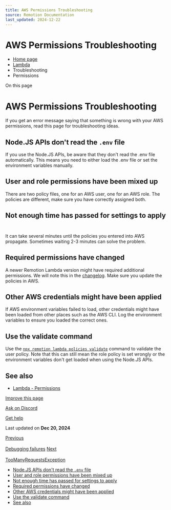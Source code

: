 ```yaml
---
title: AWS Permissions Troubleshooting
source: Remotion Documentation
last_updated: 2024-12-22
---
```


# AWS Permissions Troubleshooting

- [Home page](/)
- [Lambda](/docs/lambda)
- Troubleshooting
- Permissions

On this page

# AWS Permissions Troubleshooting

If you get an error message saying that something is wrong with your AWS permissions, read this page for troubleshooting ideas.

## Node.JS APIs don't read the `.env` file [​](\#nodejs-apis-dont-read-the-env-file "Direct link to nodejs-apis-dont-read-the-env-file")

If you use the Node.JS APIs, be aware that they don't read the .env file automatically. This means you need to either load the .env file or set the environment variables manually.

## User and role permissions have been mixed up [​](\#user-and-role-permissions-have-been-mixed-up "Direct link to User and role permissions have been mixed up")

There are two policy files, one for an AWS user, one for an AWS role. The policies are different, make sure you have correctly assigned both.

## Not enough time has passed for settings to apply [​](\#not-enough-time-has-passed-for-settings-to-apply "Direct link to Not enough time has passed for settings to apply")

It can take several minutes until the policies you entered into AWS propagate. Sometimes waiting 2-3 minutes can solve the problem.

## Required permissions have changed [​](\#required-permissions-have-changed "Direct link to Required permissions have changed")

A newer Remotion Lambda version might have required additional permissions. We will note this in the [changelog](https://github.com/remotion-dev/remotion/releases). Make sure you update the policies in AWS.

## Other AWS credentials might have been applied [​](\#other-aws-credentials-might-have-been-applied "Direct link to Other AWS credentials might have been applied")

If AWS environment variables failed to load, other credentials might have been loaded from other places such as the AWS CLI. Log the environment variables to ensure you loaded the correct ones.

## Use the validate command [​](\#use-the-validate-command "Direct link to Use the validate command")

Use the [`npx remotion lambda policies validate`](/docs/lambda/cli/policies) command to validate the user policy. Note that this can still mean the role policy is set wrongly or the environment variables don't get loaded when using the Node.JS APIs.

## See also [​](\#see-also "Direct link to See also")

- [Lambda - Permissions](/docs/lambda/permissions)

[Improve this page](https://github.com/remotion-dev/remotion/edit/main/packages/docs/docs/lambda/troubleshooting/permissions.mdx)

[Ask on Discord](https://remotion.dev/discord)

[Get help](/docs/get-help)

Last updated on **Dec 20, 2024**

[Previous\
\
Debugging failures](/docs/lambda/troubleshooting/debug) [Next\
\
TooManyRequestsException](/docs/lambda/troubleshooting/rate-limit)

- [Node.JS APIs don't read the `.env` file](#nodejs-apis-dont-read-the-env-file)
- [User and role permissions have been mixed up](#user-and-role-permissions-have-been-mixed-up)
- [Not enough time has passed for settings to apply](#not-enough-time-has-passed-for-settings-to-apply)
- [Required permissions have changed](#required-permissions-have-changed)
- [Other AWS credentials might have been applied](#other-aws-credentials-might-have-been-applied)
- [Use the validate command](#use-the-validate-command)
- [See also](#see-also)
